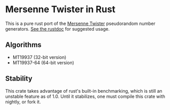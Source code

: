 # Mersenne Twister in Rust

This is a pure rust port of the
[Mersenne Twister](http://www.math.sci.hiroshima-u.ac.jp/~m-mat/MT/emt.html)
pseudorandom number generators. [See the rustdoc][doc] for suggested usage.

[doc]: https://dcrewi.github.io/rust-mersenne-twister/doc/0.3/mersenne_twister/index.html

## Algorithms

- MT19937 (32-bit version)
- MT19937-64 (64-bit version)

## Stability

This crate takes advantage of rust's built-in benchmarking, which is
still an unstable feature as of 1.0. Until it stabilizes, one must
compile this crate with nightly, or fork it.
